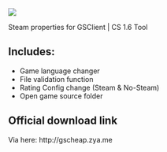 <img src="https://i.ibb.co/4Y1PDYW/gscheap.png">
<p>Steam properties for GSClient | CS 1.6 Tool</p>

<h2>Includes:</h2>
<ul>
  <li>Game language changer</li>
  <li>File validation function</li>
  <li>Rating Config change (Steam & No-Steam)</li>
  <li>Open game source folder</li>
</ul>
<h2>Official download link</h2>
<p>Via here: http://gscheap.zya.me</p>

